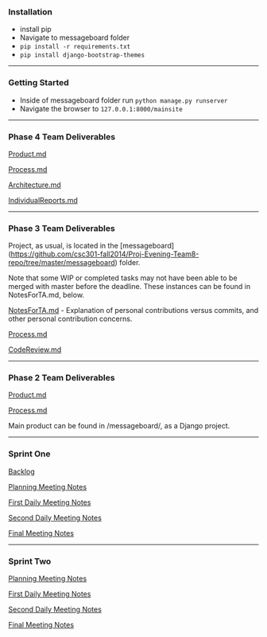 ### Installation

* install pip
* Navigate to messageboard folder
* `pip install -r requirements.txt`
* `pip install django-bootstrap-themes`

---

### Getting Started

* Inside of messageboard folder run `python manage.py runserver`
* Navigate the browser to `127.0.0.1:8000/mainsite`

----

### Phase 4 Team Deliverables
[Product.md](https://github.com/csc301-fall2014/Proj-Evening-Team8-repo/blob/master/Phase4/Product.md)

[Process.md](https://github.com/csc301-fall2014/Proj-Evening-Team8-repo/blob/master/Phase4/Process.md)

[Architecture.md](https://github.com/csc301-fall2014/Proj-Evening-Team8-repo/blob/master/Phase4/Architecture.md)

[IndividualReports.md](https://github.com/csc301-fall2014/Proj-Evening-Team8-repo/blob/master/Phase4/IndividualReports.md)

----

### Phase 3 Team Deliverables

Project, as usual, is located in the [messageboard] (https://github.com/csc301-fall2014/Proj-Evening-Team8-repo/tree/master/messageboard) folder.

Note that some WIP or completed tasks may not have been able to be merged with master before the deadline.  These instances can be found in NotesForTA.md, below.

[NotesForTA.md](https://github.com/csc301-fall2014/Proj-Evening-Team8-repo/blob/master/Phase3/NotesForTA.md) - Explanation of personal contributions versus commits, and other personal contribution concerns.

[Process.md](https://github.com/csc301-fall2014/Proj-Evening-Team8-repo/blob/master/Phase3/Process.md)

[CodeReview.md](https://github.com/csc301-fall2014/Proj-Evening-Team8-repo/blob/master/Phase3/CodeReview.md)

----

### Phase 2 Team Deliverables

[Product.md](https://github.com/csc301-fall2014/Proj-Evening-Team8-repo/blob/master/Phase2/Product.md)

[Process.md](https://github.com/csc301-fall2014/Proj-Evening-Team8-repo/blob/master/Phase2/Process.md)

Main product can be found in /messageboard/, as a Django project.

----

### Sprint One
[Backlog](https://github.com/csc301-fall2014/Proj-Evening-Team8-repo/issues/2)

[Planning Meeting Notes](https://github.com/csc301-fall2014/Proj-Evening-Team8-repo/issues/11)

[First Daily Meeting Notes](https://github.com/csc301-fall2014/Proj-Evening-Team8-repo/issues/5)

[Second Daily Meeting Notes](https://github.com/csc301-fall2014/Proj-Evening-Team8-repo/issues/23)

[Final Meeting Notes](https://github.com/csc301-fall2014/Proj-Evening-Team8-repo/issues/16)

----

### Sprint Two
[Planning Meeting Notes](https://github.com/csc301-fall2014/Proj-Evening-Team8-repo/issues/17)

[First Daily Meeting Notes](https://github.com/csc301-fall2014/Proj-Evening-Team8-repo/issues/25)

[Second Daily Meeting Notes](https://github.com/csc301-fall2014/Proj-Evening-Team8-repo/issues/29) 

[Final Meeting Notes](https://github.com/csc301-fall2014/Proj-Evening-Team8-repo/issues/33)

